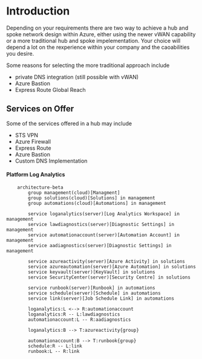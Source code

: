# Introduction
Depending on your requirements there are two way to achieve a hub and spoke network design within Azure, either using the newer vWAN capability or a more traditional hub and spoke impelementation.  Your choice will depend a lot on the rexperience within your company and the caoabilities you desire.

Some reasons for selecting the more traditional approach include
- private DNS integration (still possible with vWAN)
- Azure Bastion
- Express Route Global Reach

## Services on Offer
Some of the services offered in a hub may include
- STS VPN
- Azure Firewall
- Express Route
- Azure Bastion
- Custom DNS Implementation

#### Platform Log Analytics
```mermaid
	architecture-beta
		group management(cloud)[Managment]
		group solutions(cloud)[Solutions] in management
		group automations(cloud)[Automations] in management

		service loganalytics(server)[Log Analytics Workspace] in management
		service lawdiagnostics(server)[Diagnostic Settings] in management
		service automationaccount(server)[Automation Account] in management
		service aadiagnostics(server)[Diagnostic Settings] in management

		service azureactivity(server)[Azure Activity] in solutions
		service azureautomation(server)[Azure Automation] in solutions
		service keyvault(server)[KeyVault] in solutions
		service SecurityCenter(server)[Security Centre] in solutions

		service runbook(server)[Runbook] in automations
		service schedule(server)[Schedule] in automations
		service link(server)[Job Schedule Link] in automations

		loganalytics:L <--> R:automationaccount
		loganalytics:R -- L:lawdiagnostics
		automationaccount:L -- R:aadiagnostics

		loganalytics:B --> T:azureactivity{group}

		automationaccount:B --> T:runbook{group}
		schedule:R -- L:link
		runbook:L -- R:link
```
